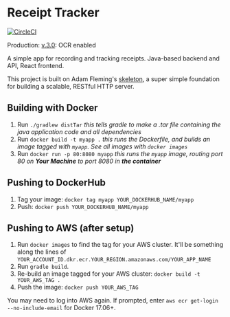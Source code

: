 # Receipt Tracker

[![CircleCI](https://circleci.com/gh/emtseng/receipt-tracker.svg?style=svg)](https://circleci.com/gh/emtseng/receipt-tracker)

Production: [v.3.0](https://receipt-tracker.emtseng.me): OCR enabled

A simple app for recording and tracking receipts. Java-based backend and API, React frontend.

This project is built on Adam Fleming's [skeleton](https://github.com/amfleming/skeleton.git), a super simple foundation for building a scalable, RESTful HTTP server.

## Building with Docker
1. Run `./gradlew distTar` _this tells gradle to make a .tar file containing the java application code and all dependencies_
2. Run `docker build -t myapp .` _this runs the Dockerfile, and builds an image tagged with `myapp`.  See all images with `docker images`_
3. Run `docker run -p 80:8080 myapp` _this runs the `myapp` image, routing port 80 on **Your Machine** to port 8080 in **the container**_

## Pushing to DockerHub
1. Tag your image: `docker tag myapp YOUR_DOCKERHUB_NAME/myapp`
2. Push: `docker push YOUR_DOCKERHUB_NAME/myapp`

## Pushing to AWS (after setup)
1. Run `docker images` to find the tag for your AWS cluster. It'll be something along the lines of `YOUR_ACCOUNT_ID.dkr.ecr.YOUR_REGION.amazonaws.com/YOUR_APP_NAME`
2. Run `gradle build`.
3. Re-build an image tagged for your AWS cluster: `docker build -t YOUR_AWS_TAG .`
4. Push the image: `docker push YOUR_AWS_TAG`

You may need to log into AWS again. If prompted, enter ```aws ecr get-login --no-include-email``` for Docker 17.06+.
